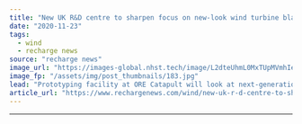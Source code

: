 ```yaml
---
title: "New UK R&D centre to sharpen focus on new-look wind turbine blades"
date: "2020-11-23"
tags: 
  - wind
  - recharge news
source: "recharge news"
image_url: "https://images-global.nhst.tech/image/L2dteUhmL0MxTUpMVmhIeWk1VjkwdDNrNE1YWEREUThTM0VzZDZ0Ym41Yz0=/nhst/binary/2d5172e1a8135912e2c9f881396bd064"
image_fp: "/assets/img/post_thumbnails/183.jpg"
lead: "Prototyping facility at ORE Catapult will look at next-generation designs improved by 3D printing, environmentally sustainable materials and technology 'add-ons'"
article_url: "https://www.rechargenews.com/wind/new-uk-r-d-centre-to-sharpen-focus-on-new-look-wind-turbine-blades/2-1-917127"
---
```


---
